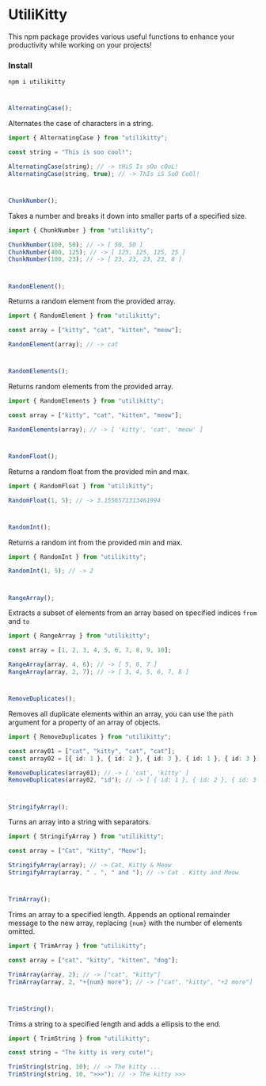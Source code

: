 # UtiliKitty

This npm package provides various useful functions to enhance your productivity while working on your projects!

### Install

```
npm i utilikitty
```

#

```ts
AlternatingCase();
```

Alternates the case of characters in a string.

```ts
import { AlternatingCase } from "utilikitty";

const string = "This is soo cool!";

AlternatingCase(string); // -> tHiS Is sOo cOoL!
AlternatingCase(string, true); // -> ThIs iS SoO CoOl!
```

#

```ts
ChunkNumber();
```

Takes a number and breaks it down into smaller parts of a specified size.

```ts
import { ChunkNumber } from "utilikitty";

ChunkNumber(100, 50); // -> [ 50, 50 ]
ChunkNumber(400, 125); // -> [ 125, 125, 125, 25 ]
ChunkNumber(100, 23); // -> [ 23, 23, 23, 23, 8 ]
```

#

```ts
RandomElement();
```

Returns a random element from the provided array.

```ts
import { RandomElement } from "utilikitty";

const array = ["kitty", "cat", "kitten", "meow"];

RandomElement(array); // -> cat
```

#

```ts
RandomElements();
```

Returns random elements from the provided array.

```ts
import { RandomElements } from "utilikitty";

const array = ["kitty", "cat", "kitten", "meow"];

RandomElements(array); // -> [ 'kitty', 'cat', 'meow' ]
```

#

```ts
RandomFloat();
```

Returns a random float from the provided min and max.

```ts
import { RandomFloat } from "utilikitty";

RandomFloat(1, 5); // -> 3.1556571313461994
```

#

```ts
RandomInt();
```

Returns a random int from the provided min and max.

```ts
import { RandomInt } from "utilikitty";

RandomInt(1, 5); // -> 2
```

#

```ts
RangeArray();
```

Extracts a subset of elements from an array based on specified indices `from` and `to`

```ts
import { RangeArray } from "utilikitty";

const array = [1, 2, 3, 4, 5, 6, 7, 8, 9, 10];

RangeArray(array, 4, 6); // -> [ 5, 6, 7 ]
RangeArray(array, 2, 7); // -> [ 3, 4, 5, 6, 7, 8 ]
```

#

```ts
RemoveDuplicates();
```

Removes all duplicate elements within an array, you can use the `path` argument for a property of an array of objects.

```ts
import { RemoveDuplicates } from "utilikitty";

const array01 = ["cat", "kitty", "cat", "cat"];
const array02 = [{ id: 1 }, { id: 2 }, { id: 3 }, { id: 1 }, { id: 3 }];

RemoveDuplicates(array01); // -> [ 'cat', 'kitty' ]
RemoveDuplicates(array02, "id"); // -> [ { id: 1 }, { id: 2 }, { id: 3 } ]
```

#

```ts
StringifyArray();
```

Turns an array into a string with separators.

```ts
import { StringifyArray } from "utilikitty";

const array = ["Cat", "Kitty", "Meow"];

StringifyArray(array); // -> Cat, Kitty & Meow
StringifyArray(array, " . ", " and "); // -> Cat . Kitty and Meow
```

#

```ts
TrimArray();
```

Trims an array to a specified length. Appends an optional remainder message to the new array, replacing `{num}` with the number of elements omitted.

```ts
import { TrimArray } from "utilikitty";

const array = ["cat", "kitty", "kitten", "dog"];

TrimArray(array, 2); // -> ["cat", "kitty"]
TrimArray(array, 2, "+{num} more"); // -> ["cat", "kitty", "+2 more"]
```

#

```ts
TrimString();
```

Trims a string to a specified length and adds a ellipsis to the end.

```ts
import { TrimString } from "utilikitty";

const string = "The kitty is very cute!";

TrimString(string, 10); // -> The kitty ...
TrimString(string, 10, ">>>"); // -> The kitty >>>
```

